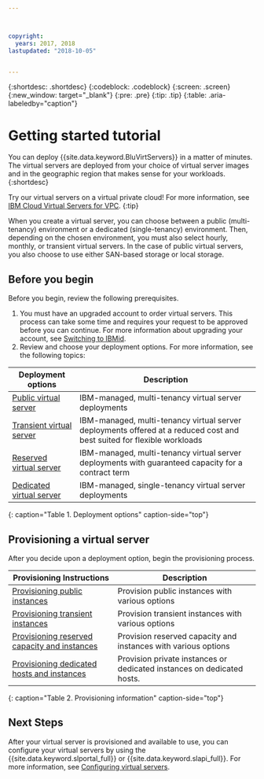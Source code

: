 ```yaml
---



copyright:
  years: 2017, 2018
lastupdated: "2018-10-05"


---
```


{:shortdesc: .shortdesc}
{:codeblock: .codeblock}
{:screen: .screen}
{:new_window: target="_blank"}
{:pre: .pre}
{:tip: .tip}
{:table: .aria-labeledby="caption"}

# Getting started tutorial
You can deploy {{site.data.keyword.BluVirtServers}} in a matter of minutes. The virtual servers are deployed from your choice of virtual server images and in the geographic region that makes sense for your workloads.
{:shortdesc}

Try our virtual servers on a virtual private cloud! For more information, see [IBM Cloud Virtual Servers for VPC](/docs/vsi-is/getting-started.html#gettingstartedvsigen).
{:tip}

When you create a virtual server, you can choose between a public (multi-tenancy) environment or a dedicated (single-tenancy) environment. Then, depending on the chosen environment, you must also select hourly, monthly, or transient virtual servers. In the case of public virtual servers, you also choose to use either SAN-based storage or local storage.

## Before you begin

Before you begin, review the following prerequisites.

  1. You must have an upgraded account to order virtual servers. This process can take some time and requires your request to be approved before you can continue. For more information about upgrading your account, see [Switching to IBMid](https://console.bluemix.net/docs/admin/softlayerlink.html).
  2. Review and choose your deployment options. For more information, see the following topics:

|              Deployment options                           |  Description                                        |
| --------------------------------------------------------- | --------------------------------------------------- |
|[Public virtual server](/docs/vsi/vsi_public.html)            | IBM-managed, multi-tenancy virtual server deployments|
|[Transient virtual server](/docs/vsi/vsi_about_transient.html)| IBM-managed, multi-tenancy virtual server deployments offered at a reduced cost and best suited for flexible workloads |
|[Reserved virtual server](/docs/vsi/vsi_about_reserved.html)  | IBM-managed, multi-tenancy virtual server deployments with guaranteed capacity for a contract term |
|[Dedicated virtual server](/docs/vsi/vsi_dedicated.html)      | IBM-managed, single-tenancy virtual server deployments            |
{: caption="Table 1. Deployment options" caption-side="top"}   

## Provisioning a virtual server

After you decide upon a deployment option, begin the provisioning process.

|              Provisioning Instructions                                         |  Description                                            |
| -------------------------------------------------------------------------- | ------------------------------------------------------- |
|[Provisioning public instances](/docs/vsi/vsi_provision_public.html)                | Provision public instances with various options             |
|[Provisioning transient instances](/docs/vsi/vsi_provision_transient.html)                | Provision transient instances with various options            |
|[Provisioning reserved capacity and instances](/docs/vsi/vsi_provision_reserved.html)            | Provision reserved capacity and instances with various options |
|[Provisioning dedicated hosts and instances](/docs/vsi/vsi_provision_dedicated.html)| Provision private instances or dedicated instances on dedicated hosts.|
{: caption="Table 2. Provisioning information" caption-side="top"}

## Next Steps

After your virtual server is provisioned and available to use, you can configure your virtual servers by using the
{{site.data.keyword.slportal_full}} or {{site.data.keyword.slapi_full}}. For more information, see [Configuring virtual servers](/docs/vsi/vsi_configuring.html).
